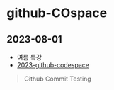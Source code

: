 # github-COspace

## 2023-08-01
- 여름 특강
- [2023-github-codespace](https://github.com/ai7dnn/2023-codespace)

> Github Commit Testing

